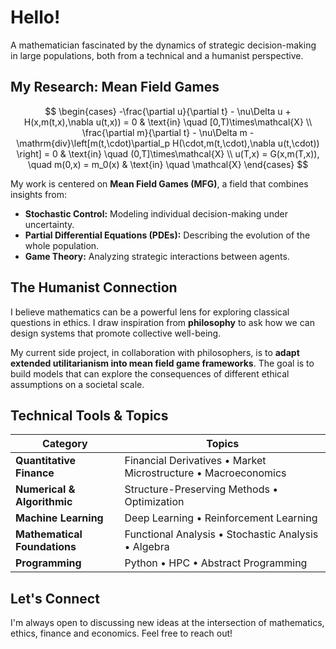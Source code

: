 #  Hello! 

A mathematician fascinated by the dynamics of strategic decision-making in large populations, both from a technical and a humanist perspective.


##  My Research: Mean Field Games

$$
\begin{cases}
    -\frac{\partial u}{\partial t} - \nu\Delta u + H(x,m(t,x),\nabla u(t,x)) = 0 & \text{in} \quad [0,T)\times\mathcal{X} \\
    \frac{\partial m}{\partial t} - \nu\Delta m - \mathrm{div}\left[m(t,\cdot)\partial_p H(\cdot,m(t,\cdot),\nabla u(t,\cdot)) \right] = 0 & \text{in} \quad (0,T]\times\mathcal{X} \\
    u(T,x) = G(x,m(T,x)), \quad m(0,x) = m_0(x) & \text{in} \quad \mathcal{X} 
\end{cases}
$$

My work is centered on **Mean Field Games (MFG)**, a field that combines insights from:
* **Stochastic Control:** Modeling individual decision-making under uncertainty.
* **Partial Differential Equations (PDEs):** Describing the evolution of the whole population.
* **Game Theory:** Analyzing strategic interactions between agents.

##  The Humanist Connection

I believe mathematics can be a powerful lens for exploring classical questions in ethics. I draw inspiration from **philosophy** to ask how we can design systems that promote collective well-being.

My current side project, in collaboration with philosophers, is to **adapt extended utilitarianism into mean field game frameworks**. The goal is to build models that can explore the consequences of different ethical assumptions on a societal scale.

##  Technical Tools & Topics

| Category                  | Topics                                                              |
| ------------------------- | ------------------------------------------------------------------- |
| **Quantitative Finance** | Financial Derivatives • Market Microstructure • Macroeconomics      |
| **Numerical & Algorithmic** | Structure-Preserving Methods • Optimization                                    |
| **Machine Learning** | Deep Learning • Reinforcement Learning                              |
| **Mathematical Foundations**| Functional Analysis • Stochastic Analysis • Algebra                         |
| **Programming**  | Python • HPC • Abstract Programming |


## Let's Connect

I'm always open to discussing new ideas at the intersection of mathematics, ethics, finance and economics. Feel free to reach out!

